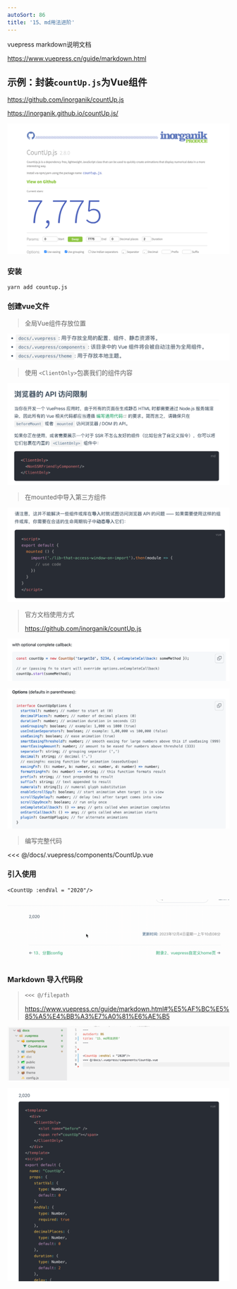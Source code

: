 ```yaml
---
autoSort: 86
title: '15、md用法进阶'
---
```



vuepress markdown说明文档

https://www.vuepress.cn/guide/markdown.html



## 示例：封装`countUp.js`为Vue组件

https://github.com/inorganik/countUp.js

https://inorganik.github.io/countUp.js/

![image-20231207101923299](./images/image-20231207101923299.png)



### 安装

```
yarn add countup.js
```



### 创建vue文件

> 全局Vue组件存放位置

![image-20231207102258703](./images/image-20231207102258703.png)



> 使用 `<ClientOnly>`包裹我们的组件内容

![image-20231207102510142](./images/image-20231207102510142.png)

> 在mounted中导入第三方组件

![image-20231207103304469](./images/image-20231207103304469.png)



> 官方文档使用方式
>
> https://github.com/inorganik/countUp.js

![image-20231207105818161](./images/image-20231207105818161.png)

![image-20231207105730685](./images/image-20231207105730685.png)



> 编写完整代码

<<< @/docs/.vuepress/components/CountUp.vue



### 引入使用

```vue
<CountUp :endVal = "2020"/>
```

![2023-12-07 11.05.08](./images/zs.gif)


### Markdown 导入代码段

> ```md
> <<< @/filepath
> ```
>
> https://www.vuepress.cn/guide/markdown.html#%E5%AF%BC%E5%85%A5%E4%BB%A3%E7%A0%81%E6%AE%B5

![image-20231207111326769](./images/image-20231207111326769.png)

![image-20231207111451512](./images/image-20231207111451512.png)